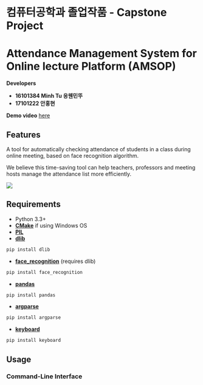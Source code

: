 # 컴퓨터공학과 졸업작품 - Capstone Project
# Attendance Management System for Online lecture Platform (AMSOP)
**Developers**
- **16101384 Minh Tu 응웬민뚜**
- **17101222 안홍현**

**Demo video** [here](https://www.youtube.com/watch?v=Lo8AveJxBOQ)
## Features

A tool for automatically checking attendance of students in a class during online meeting, based on face recognition algorithm.

We believe this time-saving tool can help teachers, professors and meeting hosts manage the attendance list more efficiently.

![](https://drive.google.com/file/d/1O8FQLnQi43ZpfawdAY-dY3SeIeJWMnGt/view?usp=sharing)
## Requirements 

  * Python 3.3+
  * [**CMake**](https://cmake.org/download/) if using Windows OS
  * [**PIL**](https://wp.stolaf.edu/it/installing-pil-pillow-cimage-on-windows-and-mac/)
  * [**dlib**](http://dlib.net/)
  ```bash
  pip install dlib
  ```
  * [**face_recognition**](https://github.com/ageitgey/face_recognition) (requires dlib)
  ```bash
  pip install face_recognition
  ```
  * [**pandas**](https://github.com/pandas-dev/pandas)
  ```bash
  pip install pandas
  ```
  * [**argparse**](https://docs.python.org/3/library/argparse.html)
   ```bash
  pip install argparse
  ```
  * [**keyboard**](https://pypi.org/project/keyboard/)
   ```bash
  pip install keyboard
  ```
  
## Usage
### Command-Line Interface
